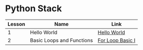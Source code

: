 # Python Stack

| Lesson | Name | Link |
| ------ | ---- | ---- |
| 1 | Hello World | <a href="https://github.com/MytrucNguyen/CodingDojo/tree/main/Python/Basic/Hello_World">Hello World</a>  |
| 2 | Basic Loops and Functions | <a href="https://github.com/MytrucNguyen/CodingDojo/tree/main/Python/Basic/For_Loop_Basic_1">For Loop Basic I</a> |